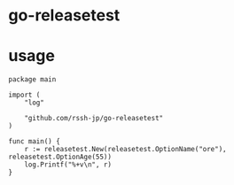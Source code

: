 # go-releasetest

# usage
```
package main

import (
	"log"

	"github.com/rssh-jp/go-releasetest"
)

func main() {
	r := releasetest.New(releasetest.OptionName("ore"), releasetest.OptionAge(55))
	log.Printf("%+v\n", r)
}
```

